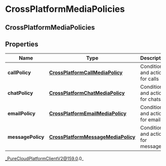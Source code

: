 # CrossPlatformMediaPolicies

## CrossPlatformMediaPolicies

## Properties

|Name | Type | Description | Notes|
|------------ | ------------- | ------------- | -------------|
| **callPolicy** | [**CrossPlatformCallMediaPolicy**](CrossPlatformCallMediaPolicy) | Conditions and actions for calls | [optional] |
| **chatPolicy** | [**CrossPlatformChatMediaPolicy**](CrossPlatformChatMediaPolicy) | Conditions and actions for chats | [optional] |
| **emailPolicy** | [**CrossPlatformEmailMediaPolicy**](CrossPlatformEmailMediaPolicy) | Conditions and actions for emails | [optional] |
| **messagePolicy** | [**CrossPlatformMessageMediaPolicy**](CrossPlatformMessageMediaPolicy) | Conditions and actions for messages | [optional] |



_PureCloudPlatformClientV2@159.0.0_
